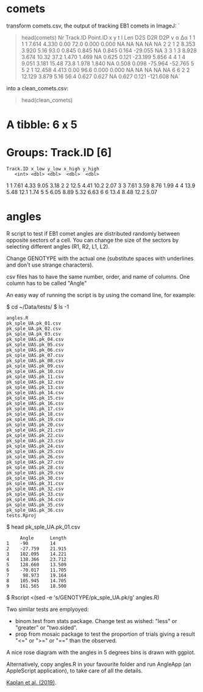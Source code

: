 # comets
transform comets.csv, the output of tracking EB1 comets in ImageJ:
`
> head(comets)
  Nr Track.ID Point.ID      x     y     t    I   Len   D2S D2R   D2P     v        α      Δα
1  1        1        1  7.614 4.330  0.00 72.0 0.000 0.000  NA    NA    NA       NA      NA
2  2        1        2  8.353 3.920  5.16 93.0 0.845 0.845  NA 0.845 0.164  -29.055      NA
3  3        1        3  8.928 3.674 10.32 37.2 1.470 1.469  NA 0.625 0.121  -23.199   5.856
4  4        1        4  9.051 3.181 15.48 73.8 1.978 1.840  NA 0.508 0.098  -75.964 -52.765
5  5        2        1 12.458 4.413  0.00 96.6 0.000 0.000  NA    NA    NA       NA      NA
6  6        2        2 12.129 3.879  5.16 56.4 0.627 0.627  NA 0.627 0.121 -121.608      NA`

into a clean_comets.csv:

  > head(clean_comets)
  # A tibble: 6 x 5
  # Groups:   Track.ID [6]
    Track.ID x_low y_low x_high y_high
       <int> <dbl> <dbl>  <dbl>  <dbl>
  1        1  7.61  4.33   9.05   3.18
  2        2 12.5   4.41  10.2    2.07
  3        3  7.61  3.59   8.76   1.99
  4        4 13.9   5.48  12.1    1.74
  5        5  6.05  8.89   5.32   6.63
  6        6 13.4   8.48  12.2    5.07
    
# angles
R script to test if EB1 comet angles are distributed randomly between opposite sectors of a cell. You can change the size of the sectors by selecting different angles (R1, R2, L1, L2).

Change GENOTYPE with the actual one (substitute spaces with underlines and don't use strange characters).

csv files has to have the same number, order, and name of columns. One column has to be called "Angle"

An easy way of running the script is by using the comand line, for example:

$ cd ~/Data/tests/
$ ls -1

    angles.R
    pk_sple_UA.pk_01.csv
    pk_sple_UA.pk_02.csv
    pk_sple_UA.pk_03.csv
    pk_sple_UAS.pk_04.csv
    pk_sple_UAS.pk_05.csv
    pk_sple_UAS.pk_06.csv
    pk_sple_UAS.pk_07.csv
    pk_sple_UAS.pk_08.csv
    pk_sple_UAS.pk_09.csv
    pk_sple_UAS.pk_10.csv
    pk_sple_UAS.pk_11.csv
    pk_sple_UAS.pk_12.csv
    pk_sple_UAS.pk_13.csv
    pk_sple_UAS.pk_14.csv
    pk_sple_UAS.pk_15.csv
    pk_sple_UAS.pk_16.csv
    pk_sple_UAS.pk_17.csv
    pk_sple_UAS.pk_18.csv
    pk_sple_UAS.pk_19.csv
    pk_sple_UAS.pk_20.csv
    pk_sple_UAS.pk_21.csv
    pk_sple_UAS.pk_22.csv
    pk_sple_UAS.pk_23.csv
    pk_sple_UAS.pk_24.csv
    pk_sple_UAS.pk_25.csv
    pk_sple_UAS.pk_26.csv
    pk_sple_UAS.pk_27.csv
    pk_sple_UAS.pk_28.csv
    pk_sple_UAS.pk_29.csv
    pk_sple_UAS.pk_30.csv
    pk_sple_UAS.pk_31.csv
    pk_sple_UAS.pk_32.csv
    pk_sple_UAS.pk_33.csv
    pk_sple_UAS.pk_34.csv
    pk_sple_UAS.pk_35.csv
    pk_sple_UAS.pk_36.csv
    tests.Rproj
    
$ head pk_sple_UA.pk_01.csv

         Angle      Length
    1    -90        14
    2    -27.759    21.915
    3    102.095    14.221
    4    138.366    23.712
    5    128.660    13.509
    6    -70.017    11.705
    7     98.973    19.164
    8    105.945    14.705
    9    161.565    18.500
    
$ Rscript <(sed -e 's/GENOTYPE/pk_sple_UA.pk/g' angles.R)

Two similar tests are emplyoyed:

- binom.test from stats package. Change test as wished: "less" or "greater" or "two.sided".
- prop from mosaic package to test the proportion of trials giving a result "<=" or ">=" or "==" than the observed.

A nice rose diagram with the angles in 5 degrees bins is drawn with ggplot.

Alternatively, copy angles.R in your favourite folder and run AngleApp (an AppleScript application), to take care of all the details.

[Kaplan et al. (2019)](https://cran.r-project.org/web/packages/mosaic/vignettes/Resampling.pdf).
